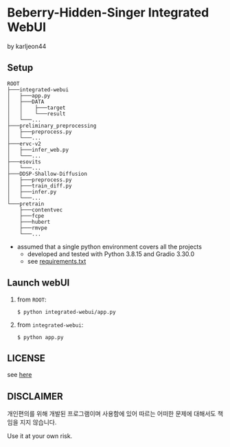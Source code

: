 # Beberry-Hidden-Singer Integrated WebUI
by karljeon44

## Setup
```
ROOT
├───integrated-webui
│   ├───app.py
│   ├───DATA
│   │    ├───target
│   │    └───result
│   └───...
├───preliminary_preprocessing
│   ├───preprocess.py
│   └───...
├───ervc-v2
│   ├───infer_web.py
│   └───...
├───esovits
│   └───...
├───DDSP-Shallow-Diffusion
│   ├───preprocess.py
│   ├───train_diff.py
│   ├───infer.py
│   └───...
└───pretrain
    ├───contentvec
    ├───fcpe
    ├───hubert
    ├───rmvpe
    └───...

```

* assumed that a single python environment covers all the projects
  * developed and tested with Python 3.8.15 and Gradio 3.30.0
  * see [requirements.txt](https://github.com/beberry-hidden-singer/integrated_webui/blob/main/requirements.txt)

## Launch webUI
1. from `ROOT`:
    ```shell
    $ python integrated-webui/app.py
    ```
2. from `integrated-webui`:
     ```shell
    $ python app.py
    ```

## LICENSE
see [here](https://github.com/beberry-hidden-singer/integrated_webui/blob/main/LICENSE)

## DISCLAIMER
개인편의를 위해 개발된 프로그램이며 사용함에 있어 따르는 어떠한 문제에 대해서도 책임을 지지 않습니다.

Use it at your own risk.
